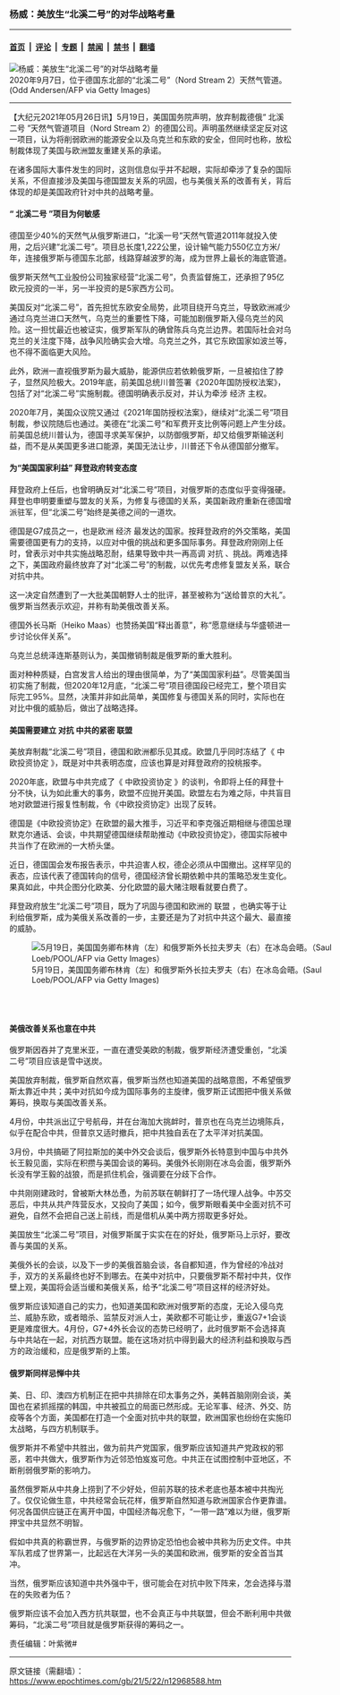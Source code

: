 ### 杨威：美放生“北溪二号”的对华战略考量

---

#### [首页](../../../..?n12968588) &nbsp;|&nbsp; [评论](../../../../../epoch-comment?n12968588) &nbsp;|&nbsp; [专题](../../../../../epoch-special?n12968588) &nbsp;|&nbsp; [禁闻](../../../../../epoch-news?n12968588) &nbsp;|&nbsp; [禁书](../../../../../books?n12968588) &nbsp;|&nbsp; [翻墙](https://github.com/gfw-breaker/nogfw/blob/master/README.md?n12968588)


<div><img alt="杨威：美放生“北溪二号”的对华战略考量" class="attachment-djy_600_400 size-djy_600_400 wp-post-image" src="https://i.epochtimes.com/assets/uploads/2021/05/id12968620-GettyImages-1228391492-600x400.jpg"/>
<div class="caption">
 2020年9月7日，位于德国东北部的“北溪二号”（Nord Stream 2）天然气管道。(Odd Andersen/AFP via Getty Images)
</div></div><hr/><div class="post_content" id="artbody" itemprop="articleBody">
 <!-- article content begin -->
 <p>
  【大纪元2021年05月26日讯】5月19日，美国国务院声明，放弃制裁德俄“
  <ok href="https://www.epochtimes.com/gb/tag/%E5%8C%97%E6%BA%AA%E4%BA%8C%E5%8F%B7.html">
   北溪二号
  </ok>
  ”天然气管道项目（Nord Stream 2）的德国公司。声明虽然继续坚定反对这一项目，认为将削弱欧洲的能源安全以及乌克兰和东欧的安全，但同时也称，放松制裁体现了美国与欧洲盟友重建关系的承诺。
 </p>
 <p>
  在诸多国际大事件发生的同时，这则信息似乎并不起眼，实际却牵涉了复杂的国际关系，不但直接涉及美国与德国盟友关系的巩固，也与美俄关系的改善有关，背后体现的却是美国政府针对中共的战略考量。
 </p>
 <h4>
  <strong>
   “
   <ok href="https://www.epochtimes.com/gb/tag/%E5%8C%97%E6%BA%AA%E4%BA%8C%E5%8F%B7.html">
    北溪二号
   </ok>
   ”项目为何敏感
  </strong>
 </h4>
 <p>
  德国至少40%的天然气从俄罗斯进口，“北溪一号”天然气管道2011年就投入使用，之后兴建“北溪二号”。项目总长度1,222公里，设计输气能力550亿立方米/年，连接俄罗斯与德国东北部，线路穿越波罗的海，成为世界上最长的海底管道。
 </p>
 <p>
  俄罗斯天然气工业股份公司独家经营“北溪二号”，负责监督施工，还承担了95亿欧元投资的一半，另一半投资的是5家西方公司。
 </p>
 <p>
  美国反对“北溪二号”，首先担忧东欧安全局势，此项目绕开乌克兰，导致欧洲减少通过乌克兰进口天然气，乌克兰的重要性下降，可能加剧俄罗斯入侵乌克兰的风险。这一担忧最近也被证实，俄罗斯军队的确曾陈兵乌克兰边界。若国际社会对乌克兰的关注度下降，战争风险确实会大增。乌克兰之外，其它东欧国家如波兰等，也不得不面临更大风险。
 </p>
 <p>
  此外，欧洲一直视俄罗斯为最大威胁，能源供应若依赖俄罗斯，一旦被掐住了脖子，显然风险极大。2019年底，前美国总统川普签署《2020年国防授权法案》，包括了对“北溪二号”实施制裁。德国明确表示反对，并认为牵涉
  <ok href="https://www.epochtimes.com/gb/tag/%E7%BB%8F%E6%B5%8E.html">
   经济
  </ok>
  主权。
 </p>
 <p>
  2020年7月，美国众议院又通过《2021年国防授权法案》，继续对“北溪二号”项目制裁，参议院随后也通过。美德在“北溪二号”和军费开支比例等问题上产生分歧。前美国总统川普认为，德国寻求美军保护，以防御俄罗斯，却又给俄罗斯输送利益，而不是从美国更多进口能源，美国无法让步，川普还下令从德国部分撤军。
 </p>
 <h4>
  <strong>
   为“美国国家利益” 拜登政府转变态度
  </strong>
 </h4>
 <p>
  拜登政府上任后，也曾明确反对“北溪二号”项目，对俄罗斯的态度似乎变得强硬。拜登也申明要重塑与盟友的关系，为修复与德国的关系，美国新政府重新在德国增派驻军，但“北溪二号”始终是美德之间的一道坎。
 </p>
 <p>
  德国是G7成员之一，也是欧洲
  <ok href="https://www.epochtimes.com/gb/tag/%E7%BB%8F%E6%B5%8E.html">
   经济
  </ok>
  最发达的国家。按拜登政府的外交策略，美国需要德国更有力的支持，以应对中俄的挑战和更多国际事务。拜登政府刚刚上任时，曾表示对中共实施战略忍耐，结果导致中共一再高调
  <ok href="https://www.epochtimes.com/gb/tag/%E5%AF%B9%E6%8A%97.html">
   对抗
  </ok>
  、挑战。两难选择之下，美国政府最终放弃了对“北溪二号”的制裁，以优先考虑修复盟友关系，联合对抗中共。
 </p>
 <p>
  这一决定自然遭到了一大批美国朝野人士的批评，甚至被称为“送给普京的大礼”。俄罗斯当然表示欢迎，并称有助美俄改善关系。
 </p>
 <p>
  德国外长马斯（Heiko Maas）也赞扬美国“释出善意”，称“愿意继续与华盛顿进一步讨论伙伴关系”。
 </p>
 <p>
  乌克兰总统泽连斯基则认为，美国撤销制裁是俄罗斯的重大胜利。
 </p>
 <p>
  面对种种质疑，白宫发言人给出的理由很简单，为了“美国国家利益”。尽管美国当初实施了制裁，但2020年12月底，“北溪二号”项目德国段已经完工，整个项目实际完工95%。显然，决策并非如此简单，美国修复与德国关系的同时，实际也在对比中俄的威胁后，做出了战略选择。
 </p>
 <h4>
  <strong>
   美国需要建立
   <ok href="https://www.epochtimes.com/gb/tag/%E5%AF%B9%E6%8A%97.html">
    对抗
   </ok>
   中共的紧密
   <ok href="https://www.epochtimes.com/gb/tag/%E8%81%94%E7%9B%9F.html">
    联盟
   </ok>
  </strong>
 </h4>
 <p>
  美放弃制裁“北溪二号”项目，德国和欧洲都乐见其成。欧盟几乎同时冻结了《
  <ok href="https://www.epochtimes.com/gb/tag/%E4%B8%AD%E6%AC%A7%E6%8A%95%E8%B5%84%E5%8D%8F%E5%AE%9A.html">
   中欧投资协定
  </ok>
  》，既是对中共表明态度，应该也算是对拜登政府的投桃报李。
 </p>
 <p>
  2020年底，欧盟与中共完成了《
  <ok href="https://www.epochtimes.com/gb/tag/%E4%B8%AD%E6%AC%A7%E6%8A%95%E8%B5%84%E5%8D%8F%E5%AE%9A.html">
   中欧投资协定
  </ok>
  》的谈判，令即将上任的拜登十分不快，认为如此重大的事务，欧盟不应抛开美国。欧盟左右为难之际，中共盲目地对欧盟进行报复性制裁，令《中欧投资协定》出现了反转。
 </p>
 <p>
  德国是《中欧投资协定》在欧盟的最大推手，习近平和李克强近期相继与德国总理默克尔通话、会谈，中共期望德国继续帮助推动《中欧投资协定》，德国实际被中共当作了在欧洲的一大桥头堡。
 </p>
 <p>
  近日，德国国会发布报告表示，中共迫害人权，德企必须从中国撤出。这样罕见的表态，应该代表了德国转向的信号，德国经济曾长期依赖中共的策略恐发生变化。果真如此，中共企图分化欧美、分化欧盟的最大赌注眼看就要白费了。
 </p>
 <p>
  拜登政府放生“北溪二号”项目，既为了巩固与德国和欧洲的
  <ok href="https://www.epochtimes.com/gb/tag/%E8%81%94%E7%9B%9F.html">
   联盟
  </ok>
  ，也确实等于让利给俄罗斯，成为美俄关系改善的一步，主要还是为了对抗中共这个最大、最直接的威胁。
 </p>
 <figure aria-describedby="caption-attachment-12968628" class="wp-caption aligncenter" id="attachment_12968628" style="width: 600px">
  <ok href="https://i.epochtimes.com/assets/uploads/2021/05/id12968628-GettyImages-1232990279.jpg" target="_blank">
   <img alt="5月19日，美国国务卿布林肯（左）和俄罗斯外长拉夫罗夫（右）在冰岛会晤。（Saul Loeb/POOL/AFP via Getty Images）" class="size-large wp-image-12968628" src="https://i.epochtimes.com/assets/uploads/2021/05/id12968628-GettyImages-1232990279-600x384.jpg"/>
  </ok>
  <br/><figcaption class="wp-caption-text" id="caption-attachment-12968628">
   5月19日，美国国务卿布林肯（左）和俄罗斯外长拉夫罗夫（右）在冰岛会晤。(Saul Loeb/POOL/AFP via Getty Images)
  </figcaption><br/>
 </figure><br/>
 <h4>
  <strong>
   美俄改善关系也意在中共
  </strong>
 </h4>
 <p>
  俄罗斯因吞并了克里米亚，一直在遭受美欧的制裁，俄罗斯经济遭受重创，“北溪二号”项目应该是雪中送炭。
 </p>
 <p>
  美国放弃制裁，俄罗斯自然欢喜，俄罗斯当然也知道美国的战略意图，不希望俄罗斯太靠近中共；美中对抗如今成为国际事务的主旋律，俄罗斯正试图把中俄关系做筹码，换取与美国改善关系。
 </p>
 <p>
  4月份，中共派出辽宁号航母，并在台海加大挑衅时，普京也在乌克兰边境陈兵，似乎在配合中共，但普京又适时撤兵，把中共独自丢在了太平洋对抗美国。
 </p>
 <p>
  3月份，中共搞砸了阿拉斯加的美中外交会谈后，俄罗斯外长特意到中国与中共外长王毅见面，实际在积攒与美国会谈的筹码。美俄外长刚刚在冰岛会面，俄罗斯外长没有学王毅的战狼，而是抓住机会，强调要在分歧下合作。
 </p>
 <p>
  中共刚刚建政时，曾被斯大林怂恿，为前苏联在朝鲜打了一场代理人战争。中苏交恶后，中共从共产阵营反水，又投向了美国；如今，俄罗斯眼看美中全面对抗不可避免，自然不会把自己送上前线，而是借机从美中两方捞取更多好处。
 </p>
 <p>
  美国放生“北溪二号”项目，对俄罗斯属于实实在在的好处，俄罗斯马上示好，要改善与美国的关系。
 </p>
 <p>
  美俄外长的会谈，以及下一步的美俄首脑会谈，各自都知道，作为曾经的冷战对手，双方的关系最终也好不到哪去。在美中对抗中，只要俄罗斯不帮衬中共，仅作壁上观，美国将会适当缓和美俄关系，给予“北溪二号”项目这样的经济好处。
 </p>
 <p>
  俄罗斯应该知道自己的实力，也知道美国和欧洲对俄罗斯的态度，无论入侵乌克兰、威胁东欧，或者暗杀、监禁反对派人士，美欧都不可能让步，重返G7+1会谈更是难度很大。4月份，G7+4外长会议的态势已经明了，此时俄罗斯不会选择真与中共站在一起，对抗西方联盟。能在这场对抗中得到最大的经济利益和换取与西方的政治缓和，应是俄罗斯的上策。
 </p>
 <h4>
  <strong>
   俄罗斯同样忌惮中共
  </strong>
 </h4>
 <p>
  美、日、印、澳四方机制正在把中共排除在印太事务之外，美韩首脑刚刚会谈，美国也在紧抓摇摆的韩国，中共被孤立的局面已然形成。无论军事、经济、外交、防疫等各个方面，美国都在打造一个全面对抗中共的联盟，欧洲国家也纷纷在实施印太战略，与四方机制联手。
 </p>
 <p>
  俄罗斯并不希望中共胜出，做为前共产党国家，俄罗斯应该知道共产党政权的邪恶，若中共做大，俄罗斯作为近邻恐怕岌岌可危。中共正在试图控制中亚地区，不断削弱俄罗斯的影响力。
 </p>
 <p>
  虽然俄罗斯从中共身上捞到了不少好处，但前苏联的技术老底也基本被中共掏光了。仅仅论做生意，中共经常会玩花样，俄罗斯自然知道与欧洲国家合作更靠谱。何况各国供应链正在离开中国，中国经济每况愈下，“一带一路”难以为继，俄罗斯押宝中共显然不明智。
 </p>
 <p>
  假如中共真的称霸世界，与俄罗斯的边界协定恐怕也会被中共称为历史文件。中共军队若成了世界第一，比起远在大洋另一头的美国和欧洲，俄罗斯的安全首当其冲。
 </p>
 <p>
  当然，俄罗斯应该知道中共外强中干，很可能会在对抗中败下阵来，怎会选择与潜在的失败者为伍？
 </p>
 <p>
  俄罗斯应该不会加入西方抗共联盟，也不会真正与中共联盟，但会不断利用中共做筹码，“北溪二号”项目就是俄罗斯获得的筹码之一。
 </p>
 <p>
  责任编辑：叶紫微#
 </p>
 <!-- article content end -->
 <div id="below_article_ad">
 </div>
</div>


---

原文链接（需翻墙）：https://www.epochtimes.com/gb/21/5/22/n12968588.htm